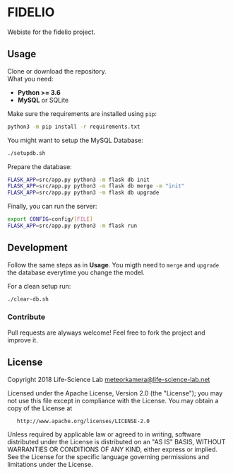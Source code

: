 # FIDELIO
Webiste for the fidelio project.

## Usage
Clone or download the repository.  
What you need:
 - **Python >= 3.6**
 - **MySQL** or SQLite

Make sure the requirements are installed using `pip`:
```bash
python3 -m pip install -r requirements.txt
```

You might want to setup the MySQL Database:
```bash
./setupdb.sh
```

Prepare the database:
```bash
FLASK_APP=src/app.py python3 -m flask db init
FLASK_APP=src/app.py python3 -m flask db merge -m "init"
FLASK_APP=src/app.py python3 -m flask db upgrade
```

Finally, you can run the server:
```bash
export CONFIG=config/[FILE]
FLASK_APP=src/app.py python3 -m flask run
```

## Development
Follow the same steps as in **Usage**. You migth need to `merge` and `upgrade` the database everytime you change the model.

For a clean setup run:
```bash
./clear-db.sh
```

### Contribute
Pull requests are alyways welcome! Feel free to fork the project and improve it.
## License

   Copyright 2018 Life-Science Lab <meteorkamera@life-science-lab.net>

   Licensed under the Apache License, Version 2.0 (the "License");
   you may not use this file except in compliance with the License.
   You may obtain a copy of the License at

       http://www.apache.org/licenses/LICENSE-2.0

   Unless required by applicable law or agreed to in writing, software
   distributed under the License is distributed on an "AS IS" BASIS,
   WITHOUT WARRANTIES OR CONDITIONS OF ANY KIND, either express or implied.
   See the License for the specific language governing permissions and
   limitations under the License.
